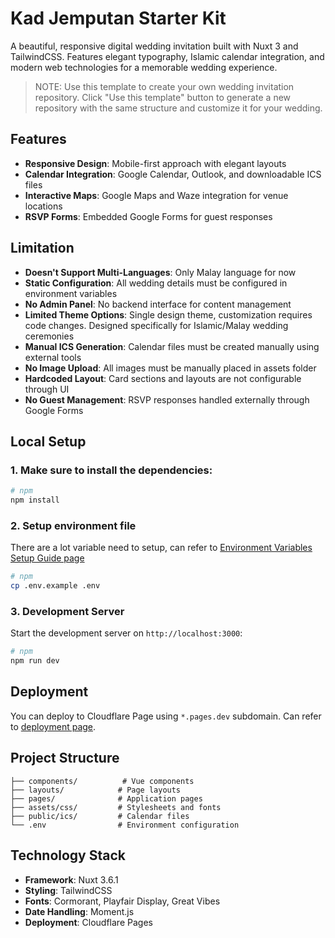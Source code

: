 # Kad Jemputan Starter Kit

A beautiful, responsive digital wedding invitation built with Nuxt 3 and TailwindCSS. Features elegant typography, Islamic calendar integration, and modern web technologies for a memorable wedding experience.

> NOTE: Use this template to create your own wedding invitation repository. Click "Use this template" button to generate a new repository with the same structure and customize it for your wedding.

## Features

- **Responsive Design**: Mobile-first approach with elegant layouts
- **Calendar Integration**: Google Calendar, Outlook, and downloadable ICS files
- **Interactive Maps**: Google Maps and Waze integration for venue locations
- **RSVP Forms**: Embedded Google Forms for guest responses

## Limitation

- **Doesn't Support Multi-Languages**: Only Malay language for now
- **Static Configuration**: All wedding details must be configured in environment variables
- **No Admin Panel**: No backend interface for content management
- **Limited Theme Options**: Single design theme, customization requires code changes. Designed specifically for Islamic/Malay wedding ceremonies
- **Manual ICS Generation**: Calendar files must be created manually using external tools
- **No Image Upload**: All images must be manually placed in assets folder
- **Hardcoded Layout**: Card sections and layouts are not configurable through UI
- **No Guest Management**: RSVP responses handled externally through Google Forms

## Local Setup

### 1. Make sure to install the dependencies:

```bash
# npm
npm install
```

### 2. Setup environment file

There are a lot variable need to setup, can refer to [Environment Variables Setup Guide page](ENV_SETUP.md)

```bash
# npm
cp .env.example .env
```

### 3. Development Server

Start the development server on `http://localhost:3000`:

```bash
# npm
npm run dev
```

## Deployment

You can deploy to Cloudflare Page using `*.pages.dev` subdomain. Can refer to [deployment page](DEPLOYMENT.md).

## Project Structure

```
├── components/          # Vue components
├── layouts/            # Page layouts
├── pages/              # Application pages
├── assets/css/         # Stylesheets and fonts
├── public/ics/         # Calendar files
└── .env                # Environment configuration
```

## Technology Stack

- **Framework**: Nuxt 3.6.1
- **Styling**: TailwindCSS
- **Fonts**: Cormorant, Playfair Display, Great Vibes
- **Date Handling**: Moment.js
- **Deployment**: Cloudflare Pages

